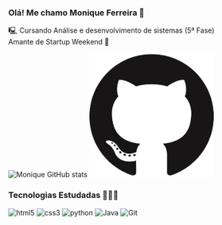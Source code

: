 ### Olá! Me chamo Monique Ferreira 💜
🖳 Cursando Análise e desenvolvimento de sistemas (5ª Fase) <br>
Amante de Startup Weekend 🚀


![Monique GitHub stats](https://github-readme-stats.vercel.app/api?username=MoniqueFerreira&show_icons=true&theme=tokyonight)
<img src="https://raw.githubusercontent.com/github/explore/78df643247d429f6cc873026c0622819ad797942/topics/github/github.png" width="250" height="250" alt="Github">


### Tecnologias Estudadas 👨🏼‍💻
<div style="display: inline-block;">
<img src="https://img.shields.io/badge/HTML5-E34F26?style=for-the-badge&logo=html5&logoColor=white" alt="html5">
 <img src="https://img.shields.io/badge/CSS-239120?&style=for-the-badge&logo=css3&logoColor=white" alt="css3">
<img src="https://img.shields.io/badge/Python-3776AB?style=for-the-badge&logo=python&logoColor=white" alt="python">
<img src="https://img.shields.io/badge/Java-ED8B00?style=for-the-badge&logo=openjdk&logoColor=white" alt="Java">
<img src="https://img.shields.io/badge/GIT-E44C30?style=for-the-badge&logo=git&logoColor=white" alt="Git">



</div>





